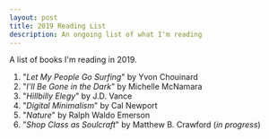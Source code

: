 ```yaml
---
layout: post
title: 2019 Reading List
description: An ongoing list of what I'm reading
---
```


A list of books I'm reading in 2019.

1. "_Let My People Go Surfing_" by Yvon Chouinard
2. "_I'll Be Gone in the Dark_" by Michelle McNamara
3. "_Hillbilly Elegy_" by J.D. Vance
4. "_Digital Minimalism_" by Cal Newport
5. "_Nature_" by Ralph Waldo Emerson
6. "_Shop Class as Soulcraft_" by Matthew B. Crawford (_in progress_)
